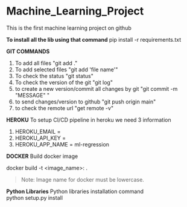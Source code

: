 # Machine_Learning_Project
This is the first machine learning project on github


**To install all the lib using that command**
pip install -r requirements.txt

**GIT COMMANDS**
1) To add all files "git add ." 
2) To add selected files "git add 'file name'"
3) To check the status "git status"
4) To check the version of the git "git log"
5) to create a new version/commit all changes by git "git commit -m "MESSAGE" "
6) to send changes/version to github "git push origin main"
7) to check the remote url "get remote -v"

**HEROKU**
To setup CI/CD pipeline in heroku we need 3 information 

1. HEROKU_EMAIL =  
2. HEROKU_API_KEY = 
3. HEROKU_APP_NAME = ml-regression

**DOCKER**
Build docker image

docker build -t <image_name>:<tagname> .
>Note: Image name for docker must be lowercase.


**Python Libraries**
Python libraries installation command
\
python setup.py install